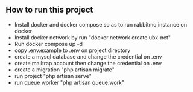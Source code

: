 ## How to run this project

- Install docker and docker compose so as to run rabbitmq instance on docker
- Install docker network by run "docker network create ubx-net"
- Run docker compose up -d
- copy .env.example to .env on project directory
- create a mysql database and change the credential on .env
- create mailtrap account then change the credential on .env
- create a migration "php artisan migrate"
- run project "php artisan serve"
- run queue worker "php artisan queue:work"


